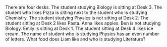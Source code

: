 There are four desks. The student studying Biology is sitting at Desk 3. The student who likes Pizza is sitting next to the student who is studying Chemistry. The student studying Physics is not sitting at Desk 2. The student sitting at Desk 2 likes Pasta. Anna likes apples. Ben is not studying Biology. Emily is sitting at Desk 1. The student sitting at Desk 4 likes ice cream. The name of student who is studying Physics has an even number of letters. What food does Liam like and who is studying Literature? 